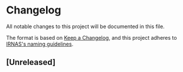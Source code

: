 # Changelog

All notable changes to this project will be documented in this file.

The format is based on [Keep a Changelog](https://keepachangelog.com/en/1.0.0/),
and this project adheres to [IRNAS's naming guidelines](https://github.com/IRNAS/irnas-core/blob/master/GITHUB_NAMING_GUIDELINES.md).

## [Unreleased]
